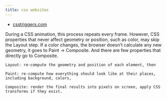 ```yaml
---
title: css websites
--- 
```


- [csstriggers.com](https://csstriggers.com)

During a CSS animation, this process repeats every frame. However, CSS properties that never affect geometry or
position, such as color, may skip the Layout step. If a color changes, the browser doesn’t calculate any new geometry,
it goes to Paint → Composite. And there are few properties that directly go to Composite.

```text
Layout: re-compute the geometry and position of each element, then

Paint: re-compute how everything should look like at their places, including background, colors,

Composite: render the final results into pixels on screen, apply CSS transforms if they exist.
```

